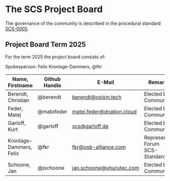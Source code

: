 # The SCS Project Board

The governance of the community is described in the procedural standard [SCS-0005](https://docs.scs.community/standards/global/scs-0005).

## Project Board Term 2025

For the term 2025 the project board consists of:

Spokesperson: Felix Kronlage-Dammers, @fkr

| Name, Firstname         | Github Handle  | E-Mail                              | Remark                         |
| ----------------------- | -------------- | ----------------------------------- |---------------------------------
| Berendt, Christian      | @berendt       | <berendt@osism.tech>                | Elected by Community           |
| Feder, Matej            | @matofeder     | <matej.feder@dnation.cloud>         | Elected by Community           |
| Garloff, Kurt           | @garloff       | <scs@garloff.de>                    | Elected by Community           |
| Kronlage-Dammers, Felix | @fkr           | <fkr@osb-alliance.com>              | Represents Forum SCS-Standards |
| Schoone, Jan            | @jschoone      | <jan.schoone@uhurutec.com>          | Elected by Community           |
